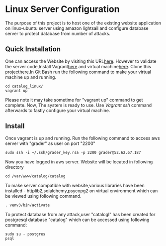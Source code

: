 # Linux Server Configuration
 The purpose of this project is to host one of the existing website application on linux-ubuntu server using amazon lightsail and configure database server to protect database from number of attacks.

 ## Quick Installation
 One can access the Website by visiting this URL[here](http://52.62.67.187/catalog).
 However to validate the server code,Install Vagrant[here](https://www.vagrantup.com/downloads.html) and virtual machine[here](https://www.oracle.com/technetwork/server-storage/virtualbox/downloads/index.html).
 Clone this project[here](https://github.com/siloni07/catalog_linux).In Git Bash run the following command to make your virtual machine up and running.

```
cd catalog_linux/
vagrant up
```
Please note it may take sometime for "vagrant up" command to get complete. Now, The system is ready to use. Use _Vagrant ssh_ command afterwards to fastly configure your virtual machine.

## Install
Once vagrant is up and running. Run the following command to access aws server with "grader" as user on port "2200"

```
sudo ssh -i ~/.ssh/grader_key.rsa -p 2200 grader@52.62.67.187
```
Now you have logged in aws server. Website will be located in following directory
```
cd /var/www/catalog/catalog
```
To make server compatible with website,various libraries have been installed - httplib2,sqlalchemy,psycopg2 on virtual environment which can be viewed using following command. 
```
. venv3/bin/activate
```
To protect database from any attack,user "catalogl" has been created for postgresql database "catalog" which can be accessed using following command:
```
sudo su - postgres
psql
```


